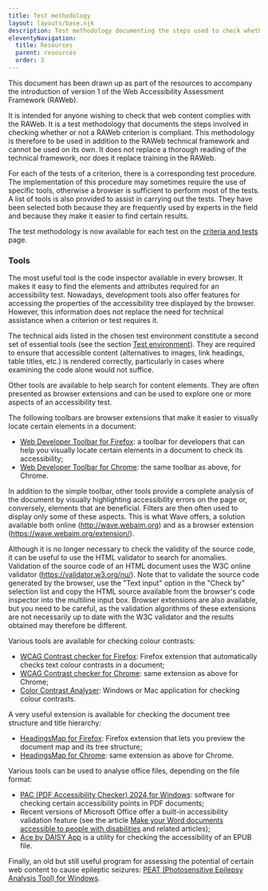 ```yaml
---
title: Test methodology
layout: layouts/base.njk
description: Test methodology documenting the steps used to check whether a RAWeb criterion is compliant or not
eleventyNavigation:
  title: Resources
  parent: resources
  order: 3
---
```


This document has been drawn up as part of the resources to accompany the introduction of version 1 of the Web Accessibility Assessment Framework (RAWeb).

It is intended for anyone wishing to check that web content complies with the RAWeb. It is a test methodology that documents the steps involved in checking whether or not a RAWeb criterion is compliant. This methodology is therefore to be used in addition to the RAWeb technical framework and cannot be used on its own. It does not replace a thorough reading of the technical framework, nor does it replace training in the RAWeb.

For each of the tests of a criterion, there is a corresponding test procedure. The implementation of this procedure may sometimes require the use of specific tools, otherwise a browser is sufficient to perform most of the tests.
A list of tools is also provided to assist in carrying out the tests. They have been selected both because they are frequently used by experts in the field and because they make it easier to find certain results.

<div class="fr-callout"><p class="fr-text--lg">
The test methodology is now available for each test on the <a href="criteres.html">criteria and tests</a> page.</p>
</div>

### Tools

The most useful tool is the code inspector available in every browser. It makes it easy to find the elements and attributes required for an accessibility test. Nowadays, development tools also offer features for accessing the properties of the accessibility tree displayed by the browser. However, this information does not replace the need for technical assistance when a criterion or test requires it.

The technical aids listed in the chosen test environment constitute a second set of essential tools (see the section [Test environment](environnement.html/#content)). They are required to ensure that accessible content (alternatives to images, link headings, table titles, etc.) is rendered correctly, particularly in cases where examining the code alone would not suffice.

Other tools are available to help search for content elements. They are often presented as browser extensions and can be used to explore one or more aspects of an accessibility test.

The following toolbars are browser extensions that make it easier to visually locate certain elements in a document:

- [Web Developer Toolbar for Firefox](https://addons.mozilla.org/fr/firefox/addon/web-developer/): a toolbar for developers that can help you visually locate certain elements in a document to check its accessibility;
- [Web Developer Toolbar for Chrome](https://chrome.google.com/webstore/detail/web-developer/bfbameneiokkgbdmiekhjnmfkcnldhhm?hl=fr): the same toolbar as above, for Chrome.

In addition to the simple toolbar, other tools provide a complete analysis of the document by visually highlighting accessibility errors on the page or, conversely, elements that are beneficial. Filters are then often used to display only some of these aspects. This is what Wave offers, a solution available both online (http://wave.webaim.org) and as a browser extension (https://wave.webaim.org/extension/).

Although it is no longer necessary to check the validity of the source code, it can be useful to use the HTML validator to search for anomalies. Validation of the source code of an HTML document uses the W3C online validator (https://validator.w3.org/nu/). Note that to validate the source code generated by the browser, use the "Text input" option in the "Check by" selection list and copy the HTML source available from the browser's code inspector into the multiline input box.
Browser extensions are also available, but you need to be careful, as the validation algorithms of these extensions are not necessarily up to date with the W3C validator and the results obtained may therefore be different.

Various tools are available for checking colour contrasts:

- [WCAG Contrast checker for Firefox](https://addons.mozilla.org/fr/firefox/addon/wcag-contrast-checker/): Firefox extension that automatically checks text colour contrasts in a document;
- [WCAG Contrast checker for Chrome](https://chromewebstore.google.com/detail/wcag-color-contrast-check/plnahcmalebffmaghcpcmpaciebdhgdf): same extension as above for Chrome;
- [Color Contrast Analyser](https://developer.paciellogroup.com/resources/contrastanalyser/): Windows or Mac application for checking colour contrasts.

A very useful extension is available for checking the document tree structure and title hierarchy:

- [HeadingsMap for Firefox](https://addons.mozilla.org/fr/firefox/addon/headingsmap/): Firefox extension that lets you preview the document map and its tree structure;
- [HeadingsMap for Chrome](https://chrome.google.com/webstore/detail/headingsmap/flbjommegcjonpdmenkdiocclhjacmbi): same extension as above for Chrome.

Various tools can be used to analyse office files, depending on the file format:

- [PAC (PDF Accessibility Checker) 2024 for Windows](https://pac.pdf-accessibility.org/en): software for checking certain accessibility points in PDF documents;
- Recent versions of Microsoft Office offer a built-in accessibility validation feature (see the article [Make your Word documents accessible to people with disabilities](https://support.microsoft.com/fr-fr/office/rendre-vos-documents-word-accessibles-aux-personnes-atteintes-d-un-handicap-d9bf3683-87ac-47ea-b91a-78dcacb3c66d) and related articles);
- [Ace by DAISY App](https://inclusivepublishing.org/toolbox/ace-by-daisy-app/) is a utility for checking the accessibility of an EPUB file.

Finally, an old but still useful program for assessing the potential of certain web content to cause epileptic seizures: [PEAT (Photosensitive Epilepsy Analysis Tool) for Windows](https://trace.umd.edu/peat).
